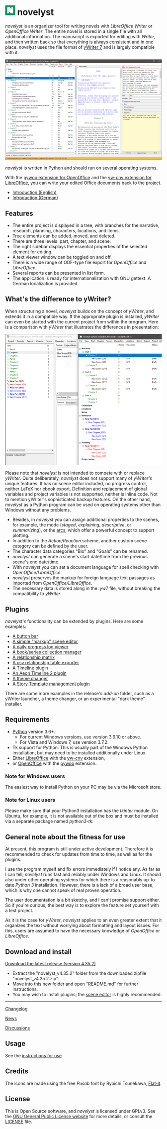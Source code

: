 # ![N](img/nLogo32.png) novelyst

*novelyst* is an organizer tool for writing novels with *LibreOffice Writer* or *OpenOffice Writer*. The entire novel is stored in a single file with all additional information. The manuscript is exported for editing with *Writer*, and then written back so that everything is always consistent and in one place. *novelyst* uses the file format of [yWriter 7](http://spacejock.com/yWriter7.html) and is largely compatible with it. 

![Screenshot](Screenshots/screen01.png)

*novelyst* is written in Python and should run on several operating systems.

With the [pywoo extension for OpenOffice](https://peter88213.github.io/pywoo) and the [yw-cnv extension for LibreOffice](https://peter88213.github.io/yw-cnv), you can write your edited Office documents back to the project.

- [Introduction (English)](https://github.com/peter88213/novelyst/wiki/English)
- [Introduction (German)](https://github.com/peter88213/novelyst/wiki/Deutsch)

## Features

- The entire project is displayed in a tree, with branches for the narrative, research, planning, characters, locations, and items.
- Tree elements can be added, moved, and deleted.
- There are three levels: part, chapter, and scene.
- The right sidebar displays the essential properties of the selected element for editing.
- A text viewer window can be toggled on and off.
- There is a wide range of ODF-type file export for *OpenOffice* and *LibreOffice*.
- Several reports can be presented in list form. 
- The application is ready for internationalization with GNU gettext. A German localization is provided. 

## What's the difference to yWriter?

When structuring a novel, *novelyst* builds on the concept of *yWriter*, and extends it in a compatible way. If the appropriate plugin is installed, *yWriter* can even be started with the current project from within the program. Here is a comparison with *yWriter* that illustrates the differences in presentation:

![Screenshot](Screenshots/compare.png)

Please note that *novelyst* is not intended to compete with or replace *yWriter*. Quite deliberately, *novelyst* does not support many of *yWriter's* unique features. It has no scene editor included, no progress control, neither LaTeX nor ebook export. Definition and replacement of global variables and project variables is not supported, neither is inline code. Not to mention yWriter's sophisticated backup features. On the other hand, *novelyst* as a Python program can be used on operating systems other than Windows without any problems.

- Besides, in *novelyst* you can assign additional properties to the scenes, for example, the mode (*staged*, *explaining*, *descriptive*, or *summarizing*), or the [arcs](help/arcs), which offer a powerful concept to support plotting. 
- In addition to the *Action/Reaction* scheme, another custom scene category can be defined by the user. 
- The character data categories "Bio" and "Goals" can be renamed.
- *novelyst* can generate a scene's start date/time from the previous scene's end date/time.
- With *novelyst* you can set a document language for spell checking with *OpenOffice/LibreOffice*.
- *novelyst* preserves the markup for foreign language text passages as imported from *OpenOffice/LibreOffice*.
- The necessary data is stored along in the *.yw7* file, without breaking the compatibility to *yWriter*.

## Plugins

*novelyst's* functionality can be extended by plugins. Here are some examples:

- [A button bar](https://peter88213.github.io/novelyst_buttons/)
- [A simple "markup" scene editor](https://peter88213.github.io/novelyst_editor/)
- [A daily progress log viewer](https://peter88213.github.io/novelyst_progress/)
- [A book/series collection manager](https://peter88213.github.io/novelyst_collection/)
- [A relationship matrix](https://peter88213.github.io/novelyst_matrix/)
- [A csv relationship table exporter](https://peter88213.github.io/novelyst_retablex)
- [A Timeline plugin](https://peter88213.github.io/novelyst_timeline/)
- [An Aeon Timeline 2 plugin](https://peter88213.github.io/novelyst_aeon2/)
- [A theme changer](https://peter88213.github.io/novelyst_themes/)
- [A Story Template management plugin](https://peter88213.github.io/novelyst_templates/)

There are some more examples in the release's *add-on* folder, such as a yWriter launcher, a theme changer, or an experimental "dark theme" installer.

## Requirements

- [Python](https://www.python.org/) version 3.6+. 
     - For current Windows versions, use version 3.9.10 or above.
     - For Vista and Windows 7, use version 3.7.2.
- Tk support for Python. This is usually part of the Windows Python installation, but may need to be installed additionally under Linux.
- Either [LibreOffice](https://www.libreoffice.org/) with the [yw-cnv](https://peter88213.github.io/yw-cnv) extension, 
- or [OpenOffice](https://www.openoffice.org) with the [pywoo](https://peter88213.github.io/pywoo) extension.

### Note for Windows users

The easiest way to install Python on your PC may be via the Microsoft store. 

### Note for Linux users

Please make sure that your Python3 installation has the *tkinter* module. On Ubuntu, for example, it is not available out of the box and must be installed via a separate package named *python3-tk*. 

## General note about the fitness for use

At present, this program is still under active development. Therefore it is recommended to check for updates from time to time, as well as for the plugins. 

I use the program myself and fix errors immediately if I notice any. As far as I can tell, *novelyst* runs fast and reliably under Windows and Linux. It should also under other operating systems for which there is a reasonably up-to-date *Python 3* installation. However, there is a lack of a broad user base, which is why one cannot speak of real proven operation. 

The user documentation is a bit sketchy, and I can't promise support either. So if you're curious, the best way is to explore the feature set yourself with a test project.

As it is the case for *yWriter*, *novelyst* applies to an even greater extent that it organizes the text without worrying about formatting and layout issues. For this, users are assumed to have the necessary knowledge of *OpenOffice* or *LibreOffice*.

## Download and install

[Download the latest release (version 4.35.2)](https://raw.githubusercontent.com/peter88213/novelyst/main/dist/novelyst_v4.35.2.zip)

- Extract the "novelyst_v4.35.2" folder from the downloaded zipfile "novelyst_v4.35.2.zip".
- Move into this new folder and open "README.md" for further instructions.
- You may wish to install plugins; the [scene editor](https://peter88213.github.io/novelyst_editor/) is highly recommended.

---

[Changelog](changelog)

[News](https://github.com/peter88213/novelyst/discussions/17)

[Discussions](https://github.com/peter88213/novelyst/discussions)

## Usage

See the [instructions for use](usage)

## Credits

The icons are made using the free *Pusab* font by Ryoichi Tsunekawa, [Flat-it](http://flat-it.com/).

## License

This is Open Source software, and *novelyst* is licensed under GPLv3. See the
[GNU General Public License website](https://www.gnu.org/licenses/gpl-3.0.en.html) for more
details, or consult the [LICENSE](https://github.com/peter88213/novelyst/blob/main/LICENSE) file.
